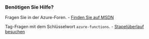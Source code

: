### <a name="need-some-help"></a>Benötigen Sie Hilfe?

Fragen Sie in der Azure-Foren. - [Finden Sie auf MSDN](http://go.microsoft.com/fwlink/?LinkId=780719)

Tag-Fragen mit dem Schlüsselwort `azure-functions`. - [Stapelüberlauf besuchen](http://stackoverflow.com/questions/tagged/azure-functions)